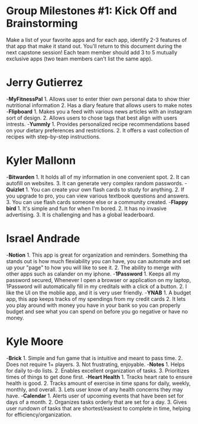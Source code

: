 # Group Milestones #1: Kick Off and Brainstorming
Make a list of your favorite apps and for each app, identify 2-3 features of that app that make it stand out. You'll return to this document during the next capstone session! Each team member should add 3 to 5 mutually exclusive apps (two team members can't list the same app).

# Jerry Gutierrez
-**MyFitnessPal**
    1. Allows user to enter thier own personal data to show thier nutritional information
    2. Has a diary feature that allows users to make notes
-**Flipboard**
    1. Makes you a feed with various news articles with an instagram sort of design.
    2. Allows users to chose tags that best align with users intrests.
-**Yummly**
    1. Provides personalized recipe recommendations based on your dietary preferences and restrictions. 
    2. It offers a vast collection of recipes with step-by-step instructions.
    
# Kyler Mallonn
-**Bitwarden**
    1. It holds all of my information in one convenient spot.
    2. It can autofill on websites.
    3. It can generate very complex random passwords. 
-**Quizlet**
    1. You can create your own flash cards to study for anything.
    2. If you upgrade to pro,  you can view various textbook questions and answers. 
    3. You can use flash cards someone else or a community created.
-**Flappy bird**
    1. It's simple and fun for when I'm bored.
    2. It has no invasive advertising.
    3. It is challenging and has a global leaderboard.
# Israel Andrade
-**Notion**
    1. This app is great for organization and reminders. Something tha stands out is how much flexiability you can have, you can automate and set up your "page" to how you will like to see it.
    2. The ability to merge with other apps such as calander on my iphone.
-**1Password**
    1. Keeps all my password secured, Whenever I open a browser or application on my laptop, 1Password will automatically fill in my creditals with a click of a button.
    2. I like the UI on the moblie app, and it is very user friendly.
-**YNAB**
    1. A budget app, this app keeps tracks of my spendings from my credit cards
    2. It lets you play around with money you have in your bank so you can properly budget and see what you can spend on before you go negative or have no money.
# Kyle Moore
-**Brick**
     1. Simple and fun game that is intuitive and meant to pass time.
     2. Does not require 1+ players.
     3. Not frustrating, enjoyable.
-**Notes**
     1. Helps for daily to-do lists.
     2. Enables excellent organization of tasks.
     3. Prioritizes times of things to get done first.
-**Heart Health**
     1. Tracks heart rate to ensure health is good.
     2. Tracks amount of exercise in time spans for daily, weekly, monthly, and overall.
     3. Lets user know of any health concerns they may have.
-**Calendar**
     1. Alerts user of upcoming events that have been set for days of a month.
     2. Organizes tasks orderly that are set for a day.
     3. Gives user rundown of tasks that are shortest/easiest to complete in time, helping for efficiency/organization.
